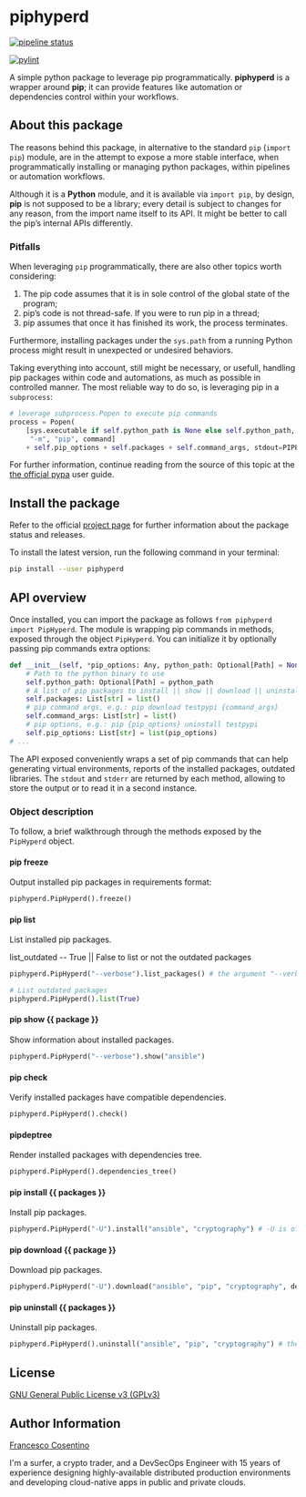 # piphyperd

[![pipeline status](https://gitlab.com/hyperd/piphyperd/badges/master/pipeline.svg)](https://gitlab.com/hyperd/piphyperd/commits/master)

[![pylint](https://gitlab.com/hyperd/piphyperd/-/jobs/artifacts/master/raw/pylint/pylint.svg?job=pylint)](https://gitlab.com/hyperd/piphyperd/commits/master)

A simple python package to leverage pip programmatically.
**piphyperd** is a wrapper around **pip**; it can provide features like automation or dependencies control within your workflows.

## About this package

The reasons behind this package, in alternative to the standard `pip` (`import pip`) module, are in the attempt to expose a more stable interface, when programmatically installing or managing python packages, within pipelines or automation workflows.

Although it is a **Python** module, and it is available via `import pip`, by design, **pip** is not supposed to be a library; every detail is subject to changes for any reason, from the import name itself to its API. It might be better to call the pip’s internal APIs differently.

### Pitfalls

When leveraging `pip` programmatically, there are also other topics worth considering:

1. The pip code assumes that it is in sole control of the global state of the program;
2. pip’s code is not thread-safe. If you were to run pip in a thread;
3. pip assumes that once it has finished its work, the process terminates.

Furthermore, installing packages under the `sys.path` from a running Python process might result in unexpected or undesired behaviors.

Taking everything into account, still might be necessary, or usefull, handling pip packages within code and automations, as much as possible in controlled manner. The most reliable way to do so, is leveraging pip in a `subprocess`:

```python
# leverage subprocess.Popen to execute pip commands
process = Popen(
    [sys.executable if self.python_path is None else self.python_path,
     "-m", "pip", command]
    + self.pip_options + self.packages + self.command_args, stdout=PIPE, stderr=PIPE)
```

For further information, continue reading from the source of this topic at the [the official pypa](https://pip.pypa.io/en/latest/user_guide/#using-pip-from-your-program) user guide.

## Install the package

Refer to the official [project page](https://pypi.org/project/piphyperd/) for further information about the package status and releases.

To install the latest version, run the following command in your terminal:

```bash
pip install --user piphyperd
```

## API overview

Once installed, you can import the package as follows `from piphyperd import PipHyperd`.
The module is wrapping pip commands in methods, exposed through the object `PipHyperd`. You can initialize it by optionally passing pip commands extra options:

```python
def __init__(self, *pip_options: Any, python_path: Optional[Path] = None):
    # Path to the python binary to use
    self.python_path: Optional[Path] = python_path
    # A list of pip packages to install || show || download || uninstall
    self.packages: List[str] = list()
    # pip command args, e.g.: pip download testpypi {command_args}
    self.command_args: List[str] = list()
    # pip options, e.g.: pip {pip_options} uninstall testpypi
    self.pip_options: List[str] = list(pip_options)
# ...
```

The API exposed conveniently wraps a set of pip commands that can help generating virtual environments, reports of the installed packages, outdated libraries. The `stdout` and `stderr` are returned by each method, allowing to store the output or to read it in a second instance.

### Object description

To follow, a brief walkthrough through the methods exposed by the `PipHyperd` object.

#### pip freeze

Output installed pip packages in requirements format:

```python
piphyperd.PipHyperd().freeze()
```

#### pip list

List installed pip packages.

list_outdated -- True || False to list or not the outdated packages

```python
piphyperd.PipHyperd("--verbose").list_packages() # the argument "--verbose" is of course optional

# List outdated packages
piphyperd.PipHyperd().list(True)
```

#### pip show {{ package }}

Show information about installed packages.

```python
piphyperd.PipHyperd("--verbose").show("ansible")
```

#### pip check

Verify installed packages have compatible dependencies.

```python
piphyperd.PipHyperd().check()
```

#### pipdeptree

Render installed packages with dependencies tree.

```python
piphyperd.PipHyperd().dependencies_tree()
```

#### pip install {{ packages }}

Install pip packages.

```python
piphyperd.PipHyperd("-U").install("ansible", "cryptography") # -U is of course optional, set here as example
```

#### pip download {{ package }}

Download pip packages.

```python
piphyperd.PipHyperd("-U").download("ansible", "pip", "cryptography", destination="/your/path/here") # the destination argument is optional
```

#### pip uninstall {{ packages }}

Uninstall pip packages.

```python
piphyperd.PipHyperd().uninstall("ansible", "pip", "cryptography") # the destination argument is optional
```

## License

[GNU General Public License v3 (GPLv3)](https://gitlab.com/hyperd/piphyperd/blob/master/LICENSE)

## Author Information

[Francesco Cosentino](https://www.linkedin.com/in/francesco-cosentino/)

I'm a surfer, a crypto trader, and a DevSecOps Engineer with 15 years of experience designing highly-available distributed production environments and developing cloud-native apps in public and private clouds.
